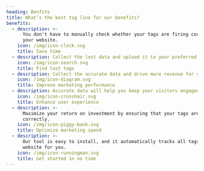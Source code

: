```yaml
---
heading: Benfits
title: What’s the best tag line for our benefits?
benefits:
  - description: >-
      You don't have to manually check whether your tags are firing correctly on
      your website.
    icon: /img/icon-clock.svg
    title: Save time
  - description: Collect the lost data and upload it to your preferred analytics platform.
    icon: /img/icon-search.svg
    title: Find lost tags
  - description: Collect the accurate data and drive more revenue for your business.
    icon: /img/icon-diagram.svg
    title: Improve marketing performance
  - description: Accurate data will help you keep your visitors engaged with your website.
    icon: /img/icon-crosshair.svg
    title: Enhance user experience
  - description: >-
      Maximize your return on investment by ensuring that your tags are firing
      correctly.
    icon: /img/icon-piggy-bank.svg
    title: Optimize marketing spend
  - description: >-
      Our tool is easy to install, and it automatically tracks all tags on your
      website for you.
    icon: /img/icon-runningman.svg
    title: Get started in no time
---
```



